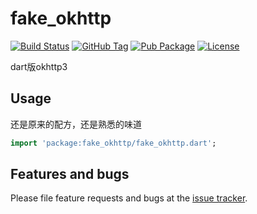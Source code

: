 # fake_okhttp

[![Build Status](https://cloud.drone.io/api/badges/v7lin/fake_okhttp/status.svg)](https://cloud.drone.io/v7lin/fake_okhttp)
[![GitHub Tag](https://img.shields.io/github/tag/v7lin/fake_okhttp.svg)](https://github.com/v7lin/fake_okhttp/releases)
[![Pub Package](https://img.shields.io/pub/v/fake_okhttp.svg)](https://pub.dartlang.org/packages/fake_okhttp)
[![License](https://img.shields.io/badge/License-Apache%202.0-blue.svg)](https://github.com/v7lin/fake_okhttp/blob/master/LICENSE)

dart版okhttp3

## Usage

还是原来的配方，还是熟悉的味道

```dart
import 'package:fake_okhttp/fake_okhttp.dart';
```

## Features and bugs

Please file feature requests and bugs at the [issue tracker][tracker].

[tracker]: https://github.com/v7lin/fake_okhttp/issues
